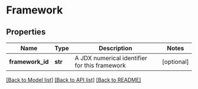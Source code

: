# Framework

## Properties
Name | Type | Description | Notes
------------ | ------------- | ------------- | -------------
**framework_id** | **str** | A JDX numerical identifier for this framework | [optional] 

[[Back to Model list]](../README.md#documentation-for-models) [[Back to API list]](../README.md#documentation-for-api-endpoints) [[Back to README]](../README.md)


